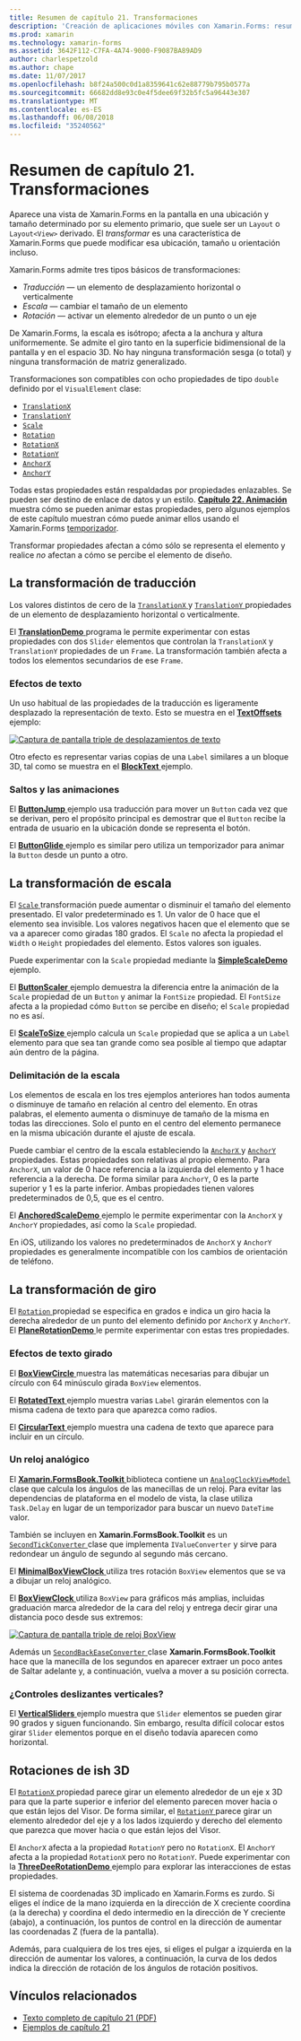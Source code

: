 ```yaml
---
title: Resumen de capítulo 21. Transformaciones
description: 'Creación de aplicaciones móviles con Xamarin.Forms: resumen de capítulo 21. Transformaciones'
ms.prod: xamarin
ms.technology: xamarin-forms
ms.assetid: 3642F112-C7FA-4A74-9000-F9087BA89AD9
author: charlespetzold
ms.author: chape
ms.date: 11/07/2017
ms.openlocfilehash: b8f24a500c0d1a8359641c62e88779b795b0577a
ms.sourcegitcommit: 66682dd8e93c0e4f5dee69f32b5fc5a96443e307
ms.translationtype: MT
ms.contentlocale: es-ES
ms.lasthandoff: 06/08/2018
ms.locfileid: "35240562"
---
```

# <a name="summary-of-chapter-21-transforms"></a>Resumen de capítulo 21. Transformaciones

Aparece una vista de Xamarin.Forms en la pantalla en una ubicación y tamaño determinado por su elemento primario, que suele ser un `Layout` o `Layout<View>` derivado. El *transformar* es una característica de Xamarin.Forms que puede modificar esa ubicación, tamaño u orientación incluso.

Xamarin.Forms admite tres tipos básicos de transformaciones:

- *Traducción* &mdash; un elemento de desplazamiento horizontal o verticalmente
- *Escala* &mdash; cambiar el tamaño de un elemento
- *Rotación* &mdash; activar un elemento alrededor de un punto o un eje

De Xamarin.Forms, la escala es isótropo; afecta a la anchura y altura uniformemente. Se admite el giro tanto en la superficie bidimensional de la pantalla y en el espacio 3D. No hay ninguna transformación sesga (o total) y ninguna transformación de matriz generalizado.

Transformaciones son compatibles con ocho propiedades de tipo `double` definido por el `VisualElement` clase:

- [`TranslationX`](https://developer.xamarin.com/api/property/Xamarin.Forms.VisualElement.TranslationX/)
- [`TranslationY`](https://developer.xamarin.com/api/property/Xamarin.Forms.VisualElement.TranslationY/)
- [`Scale`](https://developer.xamarin.com/api/property/Xamarin.Forms.VisualElement.Scale/)
- [`Rotation`](https://developer.xamarin.com/api/property/Xamarin.Forms.VisualElement.Rotation/)
- [`RotationX`](https://developer.xamarin.com/api/property/Xamarin.Forms.VisualElement.RotationX/)
- [`RotationY`](https://developer.xamarin.com/api/property/Xamarin.Forms.VisualElement.RotationY/)
- [`AnchorX`](https://developer.xamarin.com/api/property/Xamarin.Forms.VisualElement.AnchorX/)
- [`AnchorY`](https://developer.xamarin.com/api/property/Xamarin.Forms.VisualElement.AnchorY/)

Todas estas propiedades están respaldadas por propiedades enlazables. Se pueden ser destino de enlace de datos y un estilo. [**Capítulo 22. Animación** ](~/xamarin-forms/creating-mobile-apps-xamarin-forms/summaries/chapter22.md) muestra cómo se pueden animar estas propiedades, pero algunos ejemplos de este capítulo muestran cómo puede animar ellos usando el Xamarin.Forms [temporizador](~/xamarin-forms/platform/device.md#Device_StartTimer).

Transformar propiedades afectan a cómo sólo se representa el elemento y realice *no* afectan a cómo se percibe el elemento de diseño.

## <a name="the-translation-transform"></a>La transformación de traducción

Los valores distintos de cero de la [ `TranslationX` ](https://developer.xamarin.com/api/property/Xamarin.Forms.VisualElement.TranslationX/) y [ `TranslationY` ](https://developer.xamarin.com/api/property/Xamarin.Forms.VisualElement.TranslationY/) propiedades de un elemento de desplazamiento horizontal o verticalmente.

El [ **TranslationDemo** ](https://github.com/xamarin/xamarin-forms-book-samples/tree/master/Chapter21/TranslationDemo) programa le permite experimentar con estas propiedades con dos `Slider` elementos que controlan la `TranslationX` y `TranslationY` propiedades de un `Frame`. La transformación también afecta a todos los elementos secundarios de ese `Frame`.

### <a name="text-effects"></a>Efectos de texto

Un uso habitual de las propiedades de la traducción es ligeramente desplazado la representación de texto. Esto se muestra en el [ **TextOffsets** ](https://github.com/xamarin/xamarin-forms-book-samples/tree/master/Chapter21/TextOffsets) ejemplo:

[![Captura de pantalla triple de desplazamientos de texto](images/ch21fg03-small.png "texto desplazamientos")](images/ch21fg03-large.png#lightbox "desplazamientos de texto")

Otro efecto es representar varias copias de una `Label` similares a un bloque 3D, tal como se muestra en el [ **BlockText** ](https://github.com/xamarin/xamarin-forms-book-samples/tree/master/Chapter21/BlockText) ejemplo.

### <a name="jumps-and-animations"></a>Saltos y las animaciones

El [ **ButtonJump** ](https://github.com/xamarin/xamarin-forms-book-samples/tree/master/Chapter21/ButtonJump) ejemplo usa traducción para mover un `Button` cada vez que se derivan, pero el propósito principal es demostrar que el `Button` recibe la entrada de usuario en la ubicación donde se representa el botón.

El [ **ButtonGlide** ](https://github.com/xamarin/xamarin-forms-book-samples/tree/master/Chapter21/ButtonGlide) ejemplo es similar pero utiliza un temporizador para animar la `Button` desde un punto a otro.

## <a name="the-scale-transform"></a>La transformación de escala

El [ `Scale` ](https://developer.xamarin.com/api/property/Xamarin.Forms.VisualElement.Scale/) transformación puede aumentar o disminuir el tamaño del elemento presentado. El valor predeterminado es 1. Un valor de 0 hace que el elemento sea invisible. Los valores negativos hacen que el elemento que se va a aparecer como giradas 180 grados. El `Scale` no afecta la propiedad el `Width` o `Height` propiedades del elemento. Estos valores son iguales.

Puede experimentar con la `Scale` propiedad mediante la [ **SimpleScaleDemo** ](https://github.com/xamarin/xamarin-forms-book-samples/tree/master/Chapter21/SimpleScaleDemo) ejemplo.

El [ **ButtonScaler** ](https://github.com/xamarin/xamarin-forms-book-samples/tree/master/Chapter21/ButtonScaler) ejemplo demuestra la diferencia entre la animación de la `Scale` propiedad de un `Button` y animar la `FontSize` propiedad. El `FontSize` afecta a la propiedad cómo `Button` se percibe en diseño; el `Scale` propiedad no es así.

El [ **ScaleToSize** ](https://github.com/xamarin/xamarin-forms-book-samples/tree/master/Chapter21/ScaleToSize) ejemplo calcula un `Scale` propiedad que se aplica a un `Label` elemento para que sea tan grande como sea posible al tiempo que adaptar aún dentro de la página.

### <a name="anchoring-the-scale"></a>Delimitación de la escala

Los elementos de escala en los tres ejemplos anteriores han todos aumenta o disminuye de tamaño en relación al centro del elemento. En otras palabras, el elemento aumenta o disminuye de tamaño de la misma en todas las direcciones. Solo el punto en el centro del elemento permanece en la misma ubicación durante el ajuste de escala.

Puede cambiar el centro de la escala estableciendo la [ `AnchorX` ](https://developer.xamarin.com/api/property/Xamarin.Forms.VisualElement.AnchorX/) y [ `AnchorY` ](https://developer.xamarin.com/api/property/Xamarin.Forms.VisualElement.AnchorY/) propiedades. Estas propiedades son relativas al propio elemento. Para `AnchorX`, un valor de 0 hace referencia a la izquierda del elemento y 1 hace referencia a la derecha. De forma similar para `AnchorY`, 0 es la parte superior y 1 es la parte inferior. Ambas propiedades tienen valores predeterminados de 0,5, que es el centro.

El [ **AnchoredScaleDemo** ](https://github.com/xamarin/xamarin-forms-book-samples/tree/master/Chapter21/AnchoredScaleDemo) ejemplo le permite experimentar con la `AnchorX` y `AnchorY` propiedades, así como la `Scale` propiedad.

En iOS, utilizando los valores no predeterminados de `AnchorX` y `AnchorY` propiedades es generalmente incompatible con los cambios de orientación de teléfono.

## <a name="the-rotation-transform"></a>La transformación de giro

El [ `Rotation` ](https://developer.xamarin.com/api/property/Xamarin.Forms.VisualElement.Rotation/) propiedad se especifica en grados e indica un giro hacia la derecha alrededor de un punto del elemento definido por `AnchorX` y `AnchorY`. El [ **PlaneRotationDemo** ](https://github.com/xamarin/xamarin-forms-book-samples/tree/master/Chapter21/PlaneRotationDemo) le permite experimentar con estas tres propiedades.

### <a name="rotated-text-effects"></a>Efectos de texto girado

El [ **BoxViewCircle** ](https://github.com/xamarin/xamarin-forms-book-samples/tree/master/Chapter21/BoxViewCircle) muestra las matemáticas necesarias para dibujar un círculo con 64 minúsculo girada `BoxView` elementos.

El [ **RotatedText** ](https://github.com/xamarin/xamarin-forms-book-samples/tree/master/Chapter21/RotatedText) ejemplo muestra varias `Label` girarán elementos con la misma cadena de texto para que aparezca como radios.

El [ **CircularText** ](https://github.com/xamarin/xamarin-forms-book-samples/tree/master/Chapter21/CircularText) ejemplo muestra una cadena de texto que aparece para incluir en un círculo.

### <a name="an-analog-clock"></a>Un reloj analógico

El [ **Xamarin.FormsBook.Toolkit** ](https://github.com/xamarin/xamarin-forms-book-samples/tree/master/Libraries/Xamarin.FormsBook.Toolkit) biblioteca contiene un [ `AnalogClockViewModel` ](https://github.com/xamarin/xamarin-forms-book-samples/blob/master/Libraries/Xamarin.FormsBook.Toolkit/Xamarin.FormsBook.Toolkit/AnalogClockViewModel.cs) clase que calcula los ángulos de las manecillas de un reloj. Para evitar las dependencias de plataforma en el modelo de vista, la clase utiliza `Task.Delay` en lugar de un temporizador para buscar un nuevo `DateTime` valor.

También se incluyen en **Xamarin.FormsBook.Toolkit** es un [ `SecondTickConverter` ](https://github.com/xamarin/xamarin-forms-book-samples/blob/master/Libraries/Xamarin.FormsBook.Toolkit/Xamarin.FormsBook.Toolkit/SecondTickConverter.cs) clase que implementa `IValueConverter` y sirve para redondear un ángulo de segundo al segundo más cercano.

El [ **MinimalBoxViewClock** ](https://github.com/xamarin/xamarin-forms-book-samples/tree/master/Chapter21/MinimalBoxViewClock) utiliza tres rotación `BoxView` elementos que se va a dibujar un reloj analógico.

El [ **BoxViewClock** ](https://github.com/xamarin/xamarin-forms-book-samples/tree/master/Chapter21/BoxViewClock) utiliza `BoxView` para gráficos más amplias, incluidas graduación marca alrededor de la cara del reloj y entrega decir girar una distancia poco desde sus extremos:

[![Captura de pantalla triple de reloj BoxView](images/ch21fg17-small.png "reloj analógico")](images/ch21fg17-large.png#lightbox "reloj analógico")

Además un [ `SecondBackEaseConverter` ](https://github.com/xamarin/xamarin-forms-book-samples/blob/master/Libraries/Xamarin.FormsBook.Toolkit/Xamarin.FormsBook.Toolkit/SecondBackEaseConverter.cs) clase **Xamarin.FormsBook.Toolkit** hace que la manecilla de los segundos en aparecer extraer un poco antes de Saltar adelante y, a continuación, vuelva a mover a su posición correcta.

### <a name="vertical-sliders"></a>¿Controles deslizantes verticales?

El [ **VerticalSliders** ](https://github.com/xamarin/xamarin-forms-book-samples/tree/master/Chapter21/VerticalSliders) ejemplo muestra que `Slider` elementos se pueden girar 90 grados y siguen funcionando. Sin embargo, resulta difícil colocar estos girar `Slider` elementos porque en el diseño todavía aparecen como horizontal.

## <a name="3d-ish-rotations"></a>Rotaciones de ish 3D

El [ `RotationX` ](https://developer.xamarin.com/api/property/Xamarin.Forms.VisualElement.RotationX/) propiedad parece girar un elemento alrededor de un eje x 3D para que la parte superior e inferior del elemento parecen mover hacia o que están lejos del Visor. De forma similar, el [ `RotationY` ](https://developer.xamarin.com/api/property/Xamarin.Forms.VisualElement.RotationY/) parece girar un elemento alrededor del eje y a los lados izquierdo y derecho del elemento que parezca que mover hacia o que están lejos del Visor.

El `AnchorX` afecta a la propiedad `RotationY` pero no `RotationX`. El `AnchorY` afecta a la propiedad `RotationX` pero no `RotationY`. Puede experimentar con la [ **ThreeDeeRotationDemo** ](https://github.com/xamarin/xamarin-forms-book-samples/tree/master/Chapter21/ThreeDeeRotationDemo) ejemplo para explorar las interacciones de estas propiedades.

El sistema de coordenadas 3D implicado en Xamarin.Forms es zurdo. Si eliges el índice de la mano izquierda en la dirección de X creciente coordina (a la derecha) y coordina el dedo intermedio en la dirección de Y creciente (abajo), a continuación, los puntos de control en la dirección de aumentar las coordenadas Z (fuera de la pantalla).

Además, para cualquiera de los tres ejes, si eliges el pulgar a izquierda en la dirección de aumentar los valores, a continuación, la curva de los dedos indica la dirección de rotación de los ángulos de rotación positivos.



## <a name="related-links"></a>Vínculos relacionados

- [Texto completo de capítulo 21 (PDF)](https://download.xamarin.com/developer/xamarin-forms-book/XamarinFormsBook-Ch21-Apr2016.pdf)
- [Ejemplos de capítulo 21](https://github.com/xamarin/xamarin-forms-book-samples/tree/master/Chapter21)
